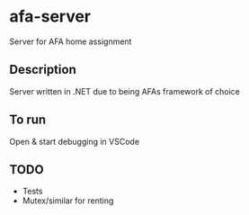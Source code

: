 # afa-server
Server for AFA home assignment

## Description
Server written in .NET due to being AFAs framework of choice

## To run
Open & start debugging in VSCode

## TODO
* Tests
* Mutex/similar for renting
